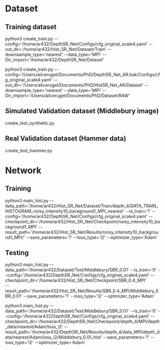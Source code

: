 # Dataset 
## Training dataset 

python3 create_train.py --config='/home/ar432/DepthSR_Net/Configs/cfg_original_scale4.yaml' --out_dir='/home/ar432/Hist_SR_Net/Dataset/Train' --downsample_type='nearest' --data_type='MPI' --Dir_import='/home/ar432/DepthSR_Net/Dataset'


python3 create_train.py --config='/Users/aliceruget/Documents/PhD/DepthSR_Net_AR.bak/Configs/cfg_original_scale4.yaml' --out_dir='/Users/aliceruget/Documents/PhD/HistSR_Net_AR/Dataset' --downsample_type='nearest' --data_type='MPI' --Dir_import='/Users/aliceruget/Documents/PhD/Dataset/RAW'

## Simulated Validation dataset (Middlebury image)

create_test_synthetic.py

## Real Validation dataset (Hammer data) 

create_test_hammer.py 


# Network 
## Training 

python3 main_hist.py --data_path='/home/ar432/Hist_SR_Net/Dataset/Train/depth_4/DATA_TRAIN_HISTOGRAM_noisy_intensity10_background1_MPI_nearest' --is_train='1' --config='/home/ar432/DepthSR_Net/Configs/cfg_original_scale4.yaml' --checkpoint_dir='/home/ar432/Hist_SR_Net/Checkpoint/noisy_intensity10_background1_MPI'  --result_path='/home/ar432/Hist_SR_Net/Results/noisy_intensity10_background1_MPI/' --save_parameters='1'  --loss_type='l2' --optimizer_type='Adam'


## Testing 

python3 main_hist.py --data_path='/home/ar432/Dataset/Test/Middlebury/SBR_0.01' --is_train='0' --config='/home/ar432/DepthSR_Net/Configs/cfg_original_scale4.yaml' --checkpoint_dir='/home/ar432/Hist_SR_Net/Checkpoint/SBR_0.4_MPI'  
--result_path='/home/ar432/Hist_SR_Net/Results/SBR_0.4_MPI/Middlebury_SBR_0.01' --save_parameters='1'  --loss_type='l2' --optimizer_type='Adam'


python3 main_hist.py --data_path='/home/ar432/Dataset/Test/Middlebury/SBR_0.01' --is_train='0' --config='/home/ar432/DepthSR_Net/Configs/cfg_original_scale4.yaml' --checkpoint_dir='/home/ar432/DepthSR_Net/Checkpoint/depth_4/MPI/depth_data/nearest/Adam/loss_l2'  --result_path='/home/ar432/DepthSR_Net/Results/depth_4/data_MPI/depth_data/nearest/Adam/loss_l2/Middlebury_0.01_hist' --save_parameters='1'  --loss_type='l2' --optimizer_type='Adam'
